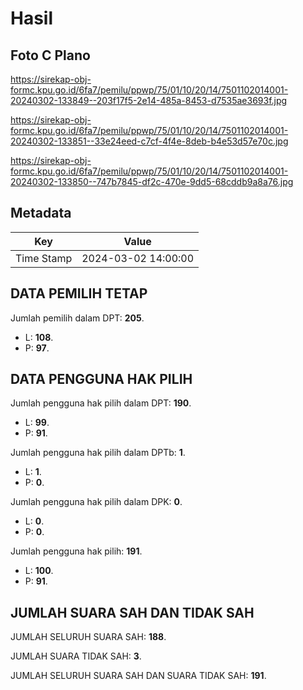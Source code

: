 # Hasil

## Foto C Plano

https://sirekap-obj-formc.kpu.go.id/6fa7/pemilu/ppwp/75/01/10/20/14/7501102014001-20240302-133849--203f17f5-2e14-485a-8453-d7535ae3693f.jpg

https://sirekap-obj-formc.kpu.go.id/6fa7/pemilu/ppwp/75/01/10/20/14/7501102014001-20240302-133851--33e24eed-c7cf-4f4e-8deb-b4e53d57e70c.jpg

https://sirekap-obj-formc.kpu.go.id/6fa7/pemilu/ppwp/75/01/10/20/14/7501102014001-20240302-133850--747b7845-df2c-470e-9dd5-68cddb9a8a76.jpg


## Metadata

| Key        | Value               |
| ---------- | ------------------- |
| Time Stamp | 2024-03-02 14:00:00 |


## DATA PEMILIH TETAP

Jumlah pemilih dalam DPT: **205**.
 * L: **108**.
 * P: **97**.

## DATA PENGGUNA HAK PILIH

Jumlah pengguna hak pilih dalam DPT: **190**.
 * L: **99**.
 * P: **91**.

Jumlah pengguna hak pilih dalam DPTb: **1**.
 * L: **1**.
 * P: **0**.

Jumlah pengguna hak pilih dalam DPK: **0**.
 * L: **0**.
 * P: **0**.

Jumlah pengguna hak pilih: **191**.
 * L: **100**.
 * P: **91**.

## JUMLAH SUARA SAH DAN TIDAK SAH

JUMLAH SELURUH SUARA SAH: **188**.

JUMLAH SUARA TIDAK SAH: **3**.

JUMLAH SELURUH SUARA SAH DAN SUARA TIDAK SAH: **191**.


